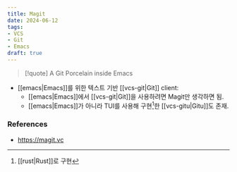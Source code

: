 ```yaml
---
title: Magit
date: 2024-06-12
tags:
- VCS
- Git
- Emacs
draft: true
---
```



> [!quote] A Git Porcelain inside Emacs

- [[emacs|Emacs]]를 위한 텍스트 기반 [[vcs-git|Git]] client:
    - [[emacs|Emacs]]에서 [[vcs-git|Git]]을 사용하려면  Magit만 생각하면 됨.
    - [[emacs|Emacs]]가 아니라 TUI를 사용해 구현[^1]한 [[vcs-gitu|Gitu]]도 존재.

[^1]: [[rust|Rust]]로 구현


### References
- https://magit.vc
